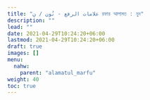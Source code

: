 ```yaml
---
title: "علامات الرفع - نُون / ن রফার আলামত : নুন"
description: ""
lead: ""
date: 2021-04-29T10:24:20+06:00
lastmod: 2021-04-29T10:24:20+06:00
draft: true
images: []
menu: 
  nahw:
    parent: "alamatul_marfu"
weight: 40
toc: true
---
```



